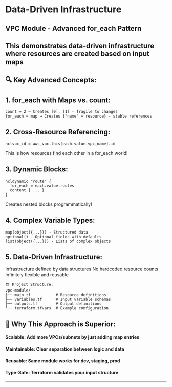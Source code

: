 # Data-Driven Infrastructure

## VPC Module - Advanced for_each Pattern
## This demonstrates data-driven infrastructure where resources are created based on input maps


## 🔍 Key Advanced Concepts:

## 1. for_each with Maps vs. count:
```
count = 2 → Creates [0], [1] - fragile to changes
for_each = map → Creates {"name" = resource} - stable references
```


## 2. Cross-Resource Referencing:

```
hclvpc_id = aws_vpc.this[each.value.vpc_name].id
```

This is how resources find each other in a for_each world!

## 3. Dynamic Blocks:

```
hcldynamic "route" {
  for_each = each.value.routes
  content { ... }
}
```
Creates nested blocks programmatically!

## 4. Complex Variable Types:
```
map(object({...})) - Structured data
optional() - Optional fields with defaults
list(object({...})) - Lists of complex objects
```


## 5. Data-Driven Infrastructure:

Infrastructure defined by data structures
No hardcoded resource counts
Infinitely flexible and reusable


```
🏗️ Project Structure:
vpc-module/
├── main.tf           # Resource definitions
├── variables.tf      # Input variable schemas
├── outputs.tf        # Output definitions
└── terraform.tfvars  # Example configuration
```

## 🚀 Why This Approach is Superior:

#### Scalable: Add more VPCs/subnets by just adding map entries
#### Maintainable: Clear separation between logic and data
#### Reusable: Same module works for dev, staging, prod
#### Type-Safe: Terraform validates your input structure

---